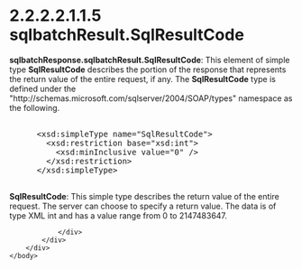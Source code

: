 <html dir="LTR" xmlns:mshelp="http://msdn.microsoft.com/mshelp" xmlns:ddue="http://ddue.schemas.microsoft.com/authoring/2003/5" xmlns:xlink="http://www.w3.org/1999/xlink" xmlns:tool="http://www.microsoft.com/tooltip">
    <head>
        <meta http-equiv="Content-Type" content="text/html; CHARSET=utf-8"></meta>
        <meta name="save" content="history"></meta>
        <title>2.2.2.2.1.1.5 sqlbatchResult.SqlResultCode</title>
        <xml>
            <mshelp:toctitle title="2.2.2.2.1.1.5 sqlbatchResult.SqlResultCode"></mshelp:toctitle>
            <mshelp:rltitle title="[MS-SSNWS]: sqlbatchResult.SqlResultCode"></mshelp:rltitle>
            <mshelp:keyword index="A" term="ac21d781-39fa-4be9-9289-5e2d3b6360d7"></mshelp:keyword>
            <mshelp:attr name="DCSext.ContentType" value="open specification"></mshelp:attr>
            <mshelp:attr name="AssetID" value="ac21d781-39fa-4be9-9289-5e2d3b6360d7"></mshelp:attr>
            <mshelp:attr name="TopicType" value="kbRef"></mshelp:attr>
            <mshelp:attr name="DCSext.Title" value="[MS-SSNWS]: sqlbatchResult.SqlResultCode" />
        </xml>
    </head>
    <body>
        <div id="header">
            <h1 class="heading">2.2.2.2.1.1.5 sqlbatchResult.SqlResultCode</h1>
        </div>
        <div id="mainSection">
            <div id="mainBody">
                <div id="allHistory" class="saveHistory"></div>
                <div id="sectionSection0" class="section" name="collapseableSection">
                    

<p><b>sqlbatchResponse.sqlbatchResult.SqlResultCode</b>:
This element of simple type <b>SqlResultCode</b> describes the portion of the
response that represents the return value of the entire request, if any. The <b>SqlResultCode</b>
type is defined under the
&quot;http://schemas.microsoft.com/sqlserver/2004/SOAP/types&quot; namespace as
the following.</p>

<dl>
<dd>
<div><pre>  
 &lt;xsd:simpleType name=&quot;SqlResultCode&quot;&gt;
   &lt;xsd:restriction base=&quot;xsd:int&quot;&gt;
     &lt;xsd:minInclusive value=&quot;0&quot; /&gt;
   &lt;/xsd:restriction&gt;
 &lt;/xsd:simpleType&gt;
  
</pre></div>
</dd></dl>

<p><b>SqlResultCode</b>: This simple type describes the
return value of the entire request. The server can choose to specify a return
value. The data is of type XML int and has a value range from 0 to 2147483647.</p>


                </div>
            </div>
        </div>
    </body>
</html>